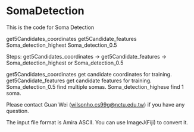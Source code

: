 # SomaDetection
This is the code for Soma Detection

get5Candidates_coordinates
get5Candidate_features
Soma_detection_highest
Soma_detection_0.5

Steps:
get5Candidates_coordinates -> get5Candidate_features ->
Soma_detection_highest or Soma_detection_0.5

get5Candidates_coordinates get candidate coordinates for training.
get5Candidate_features get candidate features for training.
Soma_detection_0.5 find multiple somas.
Soma_detection_highese find 1 soma.

Please contact Guan Wei (wilsonho.cs99g@nctu.edu.tw) if you have any question.

The input file format is Amira ASCII. You can use ImageJ(Fiji) to convert it.

